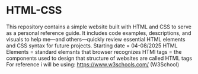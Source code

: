 # HTML-CSS
This repository contains a simple website built with HTML and CSS to serve as a personal reference guide. It includes code examples, descriptions, and visuals to help me—and others—quickly review essential HTML elements and CSS syntax for future projects.
Starting date = 04-08/2025
HTML Elements = standard elemsnts that browser recognizes
HTMl tags = the components used to design that structure of websites are called HTML tags 
For reference i will be using: https://www.w3schools.com/ (W3School)